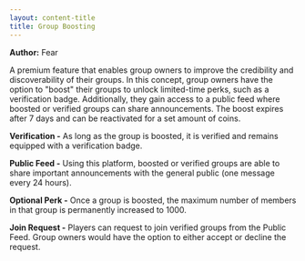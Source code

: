 ```yaml
---
layout: content-title
title: Group Boosting
---
```


<script>
$( document ).ready( function ( ) { $( 'h1' ).prepend( '<span class="badge badge-type">Group</span>&nbsp;' ) } );
</script>

<div class="content-linebreak"></div>

**Author:** Fear

A premium feature that enables group owners to improve the credibility and discoverability of their groups. In this concept, group owners have the option to "boost" their groups to unlock limited-time perks, such as a verification badge. Additionally, they gain access to a public feed where boosted or verified groups can share announcements. The boost expires after 7 days and can be reactivated for a set amount of coins.

<div class="content-linebreak"></div>

<div class="content-image" data-url="/docs/assets/images/concepts/groupboosting1.png" data-width="600px" data-label=""></div>

<div class="content-linebreak"></div>

**Verification -** As long as the group is boosted, it is verified and remains equipped with a verification badge.

<div class="content-linebreak"></div>

<div class="content-image" data-url="/docs/assets/images/concepts/verification.png" data-width="600px" data-label=""></div>

<div class="content-linebreak"></div>

**Public Feed -** Using this platform, boosted or verified groups are able to share important announcements with the general public (one message every 24 hours).

<div class="content-linebreak"></div>

<div class="content-image" data-url="/docs/assets/images/concepts/groupboosting2.png" data-width="600px" data-label=""></div>

<div class="content-linebreak"></div>

**Optional Perk -** Once a group is boosted, the maximum number of members in that group is permanently increased to 1000.

<div class="content-linebreak"></div>

<div class="content-image" data-url="/docs/assets/images/concepts/increasemembers.png" data-width="600px" data-label=""></div>

<div class="content-linebreak"></div>

**Join Request -** Players can request to join verified groups from the Public Feed. Group owners would have the option to either accept or decline the request.

<div class="content-linebreak"></div>

<div class="content-image" data-url="/docs/assets/images/concepts/groupboosting3.png" data-width="600px" data-label=""></div>

<div class="content-linebreak"></div>

<div class="content-linebreak"></div>

<div class="content-image" data-url="/docs/assets/images/concepts/groupboosting4.png" data-width="600px" data-label=""></div>

<div class="content-linebreak"></div>


